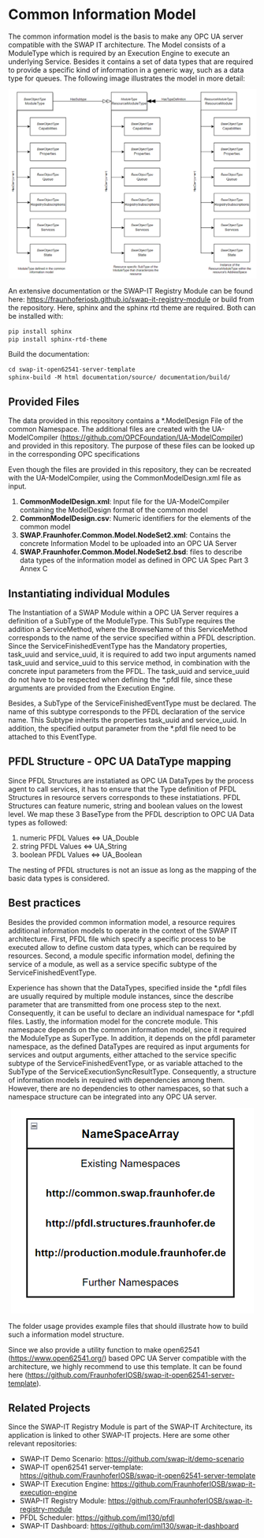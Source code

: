 # Common Information Model

The common information model is the basis to make any OPC UA server compatible with the SWAP IT architecture. The Model 
consists of a ModuleType which is required by an Execution Engine to execute an underlying Service. Besides it contains 
a set of data types that are required to provide a specific kind of information in a generic way, such as a data type for queues.
The following image illustrates the model in more detail:

<p align="center">
    <img src="documentation/source/images/ModuleType.PNG" alt="">
</p>

An extensive documentation or the SWAP-IT Registry Module can be found here: https://fraunhoferiosb.github.io/swap-it-registry-module
or build from the repository. Here, sphinx and the sphinx rtd theme are required. Both can be installed with:

    pip install sphinx 
    pip install sphinx-rtd-theme

Build the documentation:

    cd swap-it-open62541-server-template
    sphinx-build -M html documentation/source/ documentation/build/

## Provided Files
The data provided in this repository contains a *.ModelDesign File of the common Namespace. The additional files are created with the UA-ModelCompiler 
(https://github.com/OPCFoundation/UA-ModelCompiler) and provided in this repository. The purpose of these files can be looked up in the corresponding 
OPC specifications

Even though the files are provided in this repository, they can be recreated  with the UA-ModelCompiler, using the CommonModelDesign.xml file as input. 
    
1. **CommonModelDesign.xml**: Input file for the UA-ModelCompiler containing the ModelDesign format of the common model
2. **CommonModelDesign.csv**: Numeric identifiers for the elements of the common model  
3. **SWAP.Fraunhofer.Common.Model.NodeSet2.xml**: Contains the concrete Information Model to be uploaded into an OPC UA Server
4. **SWAP.Fraunhofer.Common.Model.NodeSet2.bsd**: files to describe data types of the information model as defined in OPC UA Spec Part 3 Annex C


## Instantiating individual Modules 

The Instantiation of a SWAP Module within a OPC UA Server requires a definition of a SubType of the ModuleType. This SubType requires the addition a ServiceMethod, 
where the BrowseName of this ServiceMethod corresponds to the name of the service specified within a PFDL description. Since the ServiceFinishedEventType has the Mandatory properties, task_uuid and service_uuid, it is required 
to add two input arguments named task_uuid and service_uuid to this service method, in combination with the concrete input parameters from the PFDL. 
The task_uuid and service_uuid do not have to be respected when defining the *.pfdl file, since these arguments are provided from the Execution Engine.

Besides, a SubType of the ServiceFinishedEventType must be declared. The name of this subtype corresponds to the PFDL declaration of the service name. 
This Subtype inherits the properties task_uuid and service_uuid. In addition, the specified output parameter from the *.pfdl file need to be attached 
to this EventType.

## PFDL Structure - OPC UA DataType mapping
Since PFDL Structures are instatiated as OPC UA DataTypes by the process agent to call services, it has to ensure that the Type definition of PFDL Structures
in resource servers corresponds to these instatiations. PFDL Structures can feature numeric, string and boolean values on the lowest level.
We map these 3 BaseType from the PFDL description to OPC UA Data types as followed:

1. numeric PFDL Values <=> UA_Double
2. string PFDL Values <=> UA_String
3. boolean PFDL Values <=> UA_Boolean


The nesting of PFDL structures is not an issue as long as the mapping of the basic data types is considered.

## Best practices

Besides the provided common information model, a resource requires additional information models to operate in the context of the SWAP IT architecture.
First, PFDL file which specify a specific process to be executed allow to define custom data types, which can be required by resources. 
Second, a module specific information model, defining the service of a module, as well as a service specific subtype of the ServiceFinishedEventType.

Experience has shown that the DataTypes, specified inside the *.pfdl files are usually required by multiple module instances, since the describe 
parameter that are transmitted from one process step to the next. Consequently, it can be useful to declare an individual namespace for *.pfdl files. 
Lastly, the information model for the concrete module. This namespace depends on the common information model, since it required the ModuleType as SuperType. 
In addition, it depends on the pfdl parameter namespace, as the defined DataTypes are required as input arguments for services and output arguments, 
either attached to the service specific subtype of the ServiceFinishedEventType, or as variable attached to the SubType of the ServiceExecutionSyncResultType. Consequently,
a structure of information models in required with dependencies among them. However, there are no dependencies to other namespaces, so that such a namespace structure can be 
integrated into any OPC UA server.

<p align="center">
    <img src="documentation/source/images/img_1.png">
</p>


The folder usage provides example files that should illustrate how to build such a information model structure.

Since we also provide a utility function to make open62541 (https://www.open62541.org/) based OPC UA Server compatible with the architecture, 
we highly recommend to use this template. It can be found here (https://github.com/FraunhoferIOSB/swap-it-open62541-server-template).

## Related Projects
Since the SWAP-IT Registry Module is part of the SWAP-IT Architecture, its application is linked to other SWAP-IT projects. Here are some other relevant repositories:

- SWAP-IT Demo Scenario: https://github.com/swap-it/demo-scenario
- SWAP-IT open62541 server-template: https://github.com/FraunhoferIOSB/swap-it-open62541-server-template
- SWAP-IT Execution Engine: https://github.com/FraunhoferIOSB/swap-it-execution-engine
- SWAP-IT Registry Module: https://github.com/FraunhoferIOSB/swap-it-registry-module
- PFDL Scheduler: https://github.com/iml130/pfdl
- SWAP-IT Dashboard: https://github.com/iml130/swap-it-dashboard

